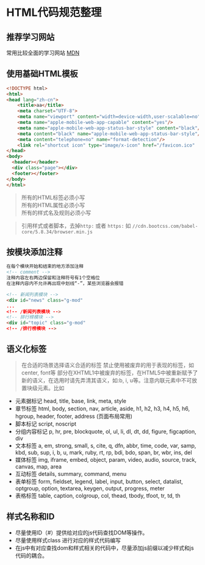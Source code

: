 # HTML代码规范整理

## 推荐学习网站
   常用比较全面的学习网站 [MDN](https://developer.mozilla.org/zh-CN/docs/Web/Tutorials)

## 使用基础HTML模板
```HTML
<!DOCTYPE html>
<html>
<head lang="zh-cn">
    <title>aa</title>
    <meta charset="UTF-8">
    <meta name="viewport" content="width=device-width,user-scalable=no"/>
    <meta name="apple-mobile-web-app-capable" content="yes"/>
    <meta name="apple-mobile-web-app-status-bar-style" content="black"/>
    <meta content="black" name="apple-mobile-web-app-status-bar-style"/>
    <meta content="telephone=no" name="format-detection"/>
    <link rel="shortcut icon" type="image/x-icon" href="/favicon.ico"  media="screen"/>
</head>
<body>
  <header></header>
  <div class="page"></div>
  <footer></footer>
</body>
</html>
```
> 所有的HTML标签必须小写   
所有的HTML属性必须小写     
所有的样式名及规则必须小写

>引用样式或者脚本，去掉`http:` 或者 `https:`
如 `//cdn.bootcss.com/babel-core/5.8.34/browser.min.js`

## 按模块添加注释
```HTML
在每个模块开始和结束的地方添加注释
<!-- comment -->
注释内容左右两边保留和注释符号有1个空格位
在注释内容内不允许再出现中划线“-”，某些浏览器会报错

<!-- 新闻列表模块 -->
<div id="news" class="g-mod"
...
<!-- /新闻列表模块 -->
<!-- 排行榜模块 -->
<div id="topic" class="g-mod"
<!-- /排行榜模块 -->
```

##  语义化标签

> 在合适的场景选择语义合适的标签
禁止使用被废弃的用于表现的标签，如 center, font等
部分在XHTML1中被废弃的标签，在HTML5中被重新赋予了新的语义，在选用时请先弄清其语义，如:b, i, u等。注意内联元素中不可放置块级元素。比如 <span><div></div></span>

* 元素据标记 head, title, base, link, meta, style
* 章节标签 html, body, section, nav, article, aside, h1, h2, h3, h4, h5, h6, hgroup, header, footer, address (页面布局常用)
* 脚本标记 script, noscript
* 分组内容标记 p, hr, pre, blockquote, ol, ul, li, dl, dt, dd, figure, figcaption, div
* 文本标签 a, em, strong, small, s, cite, q, dfn, abbr, time, code, var, samp, kbd, sub, sup, i, b, u, mark, ruby, rt, rp, bdi, bdo, span, br, wbr, ins, del
* 媒体标签 img, iframe, embed, object, param, video, audio, source, track, canvas, map, area
* 互动标签 details, summary, command, menu
* 表单标签 form, fieldset, legend, label, input, button, select, datalist, optgroup, option, textarea, keygen, output, progress, meter
* 表格标签 table, caption, colgroup, col, thead, tbody, tfoot, tr, td, th

## 样式名称和ID

* 尽量使用ID（#）提供给对应的js代码查找DOM等操作。
* 尽量使用样式class 进行对应的样式代码编写
* 在js中有对应查找dom和样式相关的代码中，尽量添加js前缀以减少样式和js代码的耦合。
